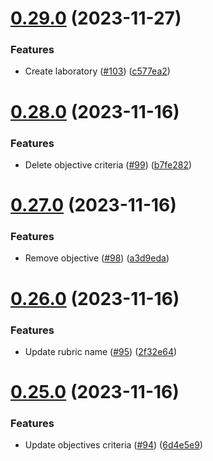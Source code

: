 # [0.29.0](https://github.com/upb-code-labs/main-api/compare/v0.28.0...v0.29.0) (2023-11-27)


### Features

* Create laboratory ([#103](https://github.com/upb-code-labs/main-api/issues/103)) ([c577ea2](https://github.com/upb-code-labs/main-api/commit/c577ea29c9904da5943a96a2e421f6d5301d6866))



# [0.28.0](https://github.com/upb-code-labs/main-api/compare/v0.27.0...v0.28.0) (2023-11-16)


### Features

* Delete objective criteria ([#99](https://github.com/upb-code-labs/main-api/issues/99)) ([b7fe282](https://github.com/upb-code-labs/main-api/commit/b7fe28294d05a10c2eb1d4811e1877b795f6b1b8))



# [0.27.0](https://github.com/upb-code-labs/main-api/compare/v0.26.0...v0.27.0) (2023-11-16)


### Features

* Remove objective ([#98](https://github.com/upb-code-labs/main-api/issues/98)) ([a3d9eda](https://github.com/upb-code-labs/main-api/commit/a3d9eda6f7f7b7e5440668f0e149d90addd52ceb))



# [0.26.0](https://github.com/upb-code-labs/main-api/compare/v0.25.0...v0.26.0) (2023-11-16)


### Features

* Update rubric name ([#95](https://github.com/upb-code-labs/main-api/issues/95)) ([2f32e64](https://github.com/upb-code-labs/main-api/commit/2f32e6479e09804248bcd98f652ba251fc0993a1))



# [0.25.0](https://github.com/upb-code-labs/main-api/compare/v0.24.0...v0.25.0) (2023-11-16)


### Features

* Update objectives criteria ([#94](https://github.com/upb-code-labs/main-api/issues/94)) ([6d4e5e9](https://github.com/upb-code-labs/main-api/commit/6d4e5e957d6fed3d471ac1f9848efd2222ee245e))



